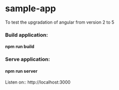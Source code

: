 # sample-app
To test the upgradation of angular from version 2 to 5

### Build application: 
#### npm run build

### Serve application: 
#### npm run server
Listen on:: http://localhost:3000
